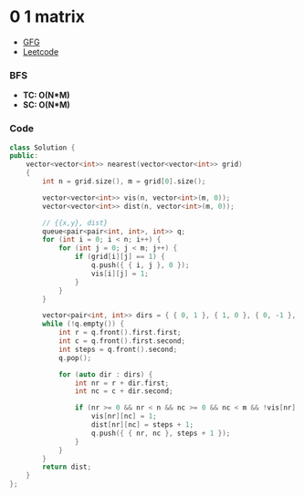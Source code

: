 # 0 1 matrix

-   [GFG](https://practice.geeksforgeeks.org/problems/distance-of-nearest-cell-having-1-1587115620/1)
-   [Leetcode](https://leetcode.com/problems/01-matrix/)

### BFS

-   **TC: O(N\*M)**
-   **SC: O(N\*M)**

### Code

```cpp
class Solution {
public:
    vector<vector<int>> nearest(vector<vector<int>> grid)
    {
        int n = grid.size(), m = grid[0].size();

        vector<vector<int>> vis(n, vector<int>(m, 0));
        vector<vector<int>> dist(n, vector<int>(m, 0));

        // {{x,y}, dist}
        queue<pair<pair<int, int>, int>> q;
        for (int i = 0; i < n; i++) {
            for (int j = 0; j < m; j++) {
                if (grid[i][j] == 1) {
                    q.push({ { i, j }, 0 });
                    vis[i][j] = 1;
                }
            }
        }

        vector<pair<int, int>> dirs = { { 0, 1 }, { 1, 0 }, { 0, -1 }, { -1, 0 } };
        while (!q.empty()) {
            int r = q.front().first.first;
            int c = q.front().first.second;
            int steps = q.front().second;
            q.pop();

            for (auto dir : dirs) {
                int nr = r + dir.first;
                int nc = c + dir.second;

                if (nr >= 0 && nr < n && nc >= 0 && nc < m && !vis[nr][nc]) {
                    vis[nr][nc] = 1;
                    dist[nr][nc] = steps + 1;
                    q.push({ { nr, nc }, steps + 1 });
                }
            }
        }
        return dist;
    }
};
```

